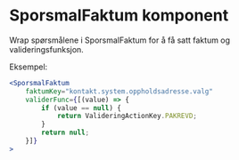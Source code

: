 
# SporsmalFaktum komponent

Wrap spørsmålene i SporsmalFaktum for å få satt faktum og valideringsfunksjon.

Eksempel:
 
```jsx harmony
<SporsmalFaktum
    faktumKey="kontakt.system.oppholdsadresse.valg"
    validerFunc={[(value) => {
        if (value == null) {
            return ValideringActionKey.PAKREVD;
        }
        return null;
    }]}
>
```
